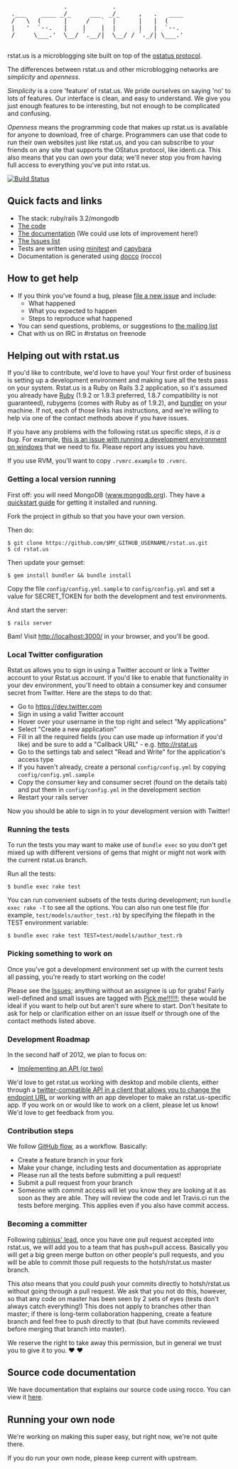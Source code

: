 <pre>
               .            .
 .___    ____ _/_     ___  _/_     ,   .   ____
 /   \  (      |     /   `  |      |   |  (
 |   '  `--.   |    |    |  |      |   |  `--.
 /     \___.'  \__/ `.__/|  \__/ / `._/| \___.'

</pre>

rstat.us is a microblogging site built on top of the [ostatus
protocol](http://status.net/wiki/OStatus).

The differences between rstat.us and other microblogging networks are
*simplicity* and *openness*.

*Simplicity* is a core 'feature' of rstat.us. We pride ourselves on saying
'no' to lots of features. Our interface is clean, and easy to understand. We
give you just enough features to be interesting, but not enough to be
complicated and confusing.

*Openness* means the programming code that makes up rstat.us is available for
anyone to download, free of charge. Programmers can use that code to run their
own websites just like rstat.us, and you can subscribe to your friends on any
site that supports the OStatus protocol, like identi.ca. This also means that
you can own your data; we'll never stop you from having full access to
everything you've put into rstat.us.

[![Build Status](https://secure.travis-ci.org/hotsh/rstat.us.png?branch=master)](http://travis-ci.org/hotsh/rstat.us)

Quick facts and links
---------------------

- The stack: ruby/rails 3.2/mongodb
- [The code][code]
- [The documentation][docs] (We could use lots of improvement here!)
- [The Issues list][issues]
- Tests are written using [minitest][minitest] and [capybara][capy]
- Documentation is generated using [docco][docco] (rocco)

[code]: http://github.com/hotsh/rstat.us
[docs]: http://hotsh.github.com/rstat.us/
[issues]: http://github.com/hotsh/rstat.us/issues
[flow]: http://scottchacon.com/2011/08/31/github-flow.html
[minitest]: https://github.com/seattlerb/minitest
[capy]: https://github.com/jnicklas/capybara
[docco]: https://github.com/jashkenas/docco

How to get help
---------------

- If you think you've found a bug, please [file a new issue](http://github.com/hotsh/rstat.us/issues) and include:
  - What happened
  - What you expected to happen
  - Steps to reproduce what happened
- You can send questions, problems, or suggestions to [the mailing list](http://librelist.com/browser/rstatus/)
- Chat with us on IRC in #rstatus on freenode

Helping out with rstat.us
-------------------------

If you'd like to contribute, we'd love to have you! Your first order of
business is setting up a development environment and making sure all the tests
pass on your system. Rstat.us is a Ruby on Rails 3.2 application, so it's
assumed you already have [Ruby](http://www.ruby-lang.org/en/downloads) (1.9.2
or 1.9.3 preferred, 1.8.7 compatibility is not guaranteed), rubygems (comes
with Ruby as of 1.9.2), and [bundler](http://gembundler.com/) on your machine.
If not, each of those links has instructions, and we're willing to help via
one of the contact methods above if you have issues.

If you have any problems with the following rstat.us specific steps, _it is a
bug_. For example, [this is an issue with running a development environment on
windows](https://github.com/hotsh/rstat.us/issues/547) that we need to fix.
Please report any issues you have.

If you use RVM, you'll want to copy `.rvmrc.example` to `.rvmrc`. 

### Getting a local version running

First off: you will need MongoDB (www.mongodb.org).  They have a [quickstart
guide][mongo-quickstart] for getting it installed and running.

Fork the project in github so that you have your own version.

Then do:

    $ git clone https://github.com/$MY_GITHUB_USERNAME/rstat.us.git
    $ cd rstat.us

Then update your gemset:

    $ gem install bundler && bundle install

Copy the file `config/config.yml.sample` to `config/config.yml` and set a
value for SECRET_TOKEN for both the development and test environments.

And start the server:

    $ rails server

Bam! Visit <http://localhost:3000/> in your browser, and you'll be good.

### Local Twitter configuration

Rstat.us allows you to sign in using a Twitter account or link a Twitter
account to your Rstat.us account. If you'd like to enable that functionality
in your dev environment, you'll need to obtain a consumer key and consumer
secret from Twitter. Here are the steps to do that:

- Go to https://dev.twitter.com
- Sign in using a valid Twitter account
- Hover over your username in the top right and select "My applications"
- Select "Create a new application"
- Fill in all the required fields (you can use made up information if
  you'd like) and be sure to add a "Callback URL" - e.g. http://rstat.us
- Go to the settings tab and select "Read and Write" for the application's
  access type
- If you haven't already, create a personal `config/config.yml` by copying
  `config/config.yml.sample`
- Copy the consumer key and consumer secret (found on the details tab)
  and put them in `config/config.yml` in the development section
- Restart your rails server

Now you should be able to sign in to your development version with Twitter!

### Running the tests

To run the tests you may want to make use of `bundle exec` so you don't get
mixed up with different versions of gems that might or might not work with
the current rstat.us branch.

Run all the tests:

    $ bundle exec rake test

You can run convenient subsets of the tests during development; run `bundle
exec rake -T` to see all the options. You can also run one test file (for
example, `test/models/author_test.rb`) by specifying the filepath in the TEST
environment variable:

    $ bundle exec rake test TEST=test/models/author_test.rb

[mongo-quickstart]: http://www.mongodb.org/display/DOCS/Quickstart

### Picking something to work on

Once you've got a development environment set up with the current tests all
passing, you're ready to start working on the code!

Please see the [Issues](http://github.com/hotsh/rstat.us/issues); anything
without an assignee is up for grabs! Fairly well-defined and small issues are
tagged with [Pick
me!!!!!!](https://github.com/hotsh/rstat.us/issues?labels=Pick+me!!!!!!&milestone=&page=1&sort=updated&state=open);
these would be ideal if you want to help out but aren't sure where to start.
Don't hesitate to ask for help or clarification either on an issue itself or
through one of the contact methods listed above.

### Development Roadmap

In the second half of 2012, we plan to focus on:

- [Implementing an API (or two)](https://github.com/hotsh/rstat.us/issues?milestone=8&page=1&sort=updated&state=open)

We'd love to get rstat.us working with desktop and mobile clients, either
through a [twitter-compatible API in a client that allows you to change the
endpoint URL](https://github.com/hotsh/rstat.us/issues/562) or working with an
app developer to make an rstat.us-specific app. If you work on or would like
to work on a client, please let us know! We'd love to get feedback from you.

### Contribution steps

We follow [GitHub flow][flow], as a workflow. Basically:

- Create a feature branch in your fork
- Make your change, including tests and documentation as appropriate
- Please run all the tests before submitting a pull request!
- Submit a pull request from your branch
- Someone with commit access will let you know they are looking at it as soon
  as they are able. They will review the code and let Travis.ci run the tests
  before merging. This applies even if you also have commit access.

### Becoming a committer

Following [rubinius'
lead](http://www.programblings.com/2008/04/15/rubinius-for-the-layman-part-2-how-rubinius-is-friendly/),
once you have one pull request accepted into rstat.us, we will add you to a
team that has push+pull access. Basically you will get a big green merge
button on other people's pull requests, and you will be able to commit those
pull requests to the hotsh/rstat.us master branch.

This _also_ means that you _could_ push your commits directly to
hotsh/rstat.us without going through a pull request. We ask that you not do
this, however, so that any code on master has been seen by 2 sets of eyes
(tests don't always catch everything!) This does not apply to branches other
than master; if there is long-term collaboration happening, create a feature
branch and feel free to push directly to that (but have commits reviewed
before merging that branch into master).

We reserve the right to take away this permission, but in general we trust you
to give it to you. :heart: :heart:

Source code documentation
-------------------------

We have documentation that explains our source code using rocco.
You can view it [here](http://hotsh.github.com/rstat.us/).


Running your own node
---------------------

We're working on making this super easy, but right now, we're not quite there.

If you do run your own node, please keep current with upstream.
